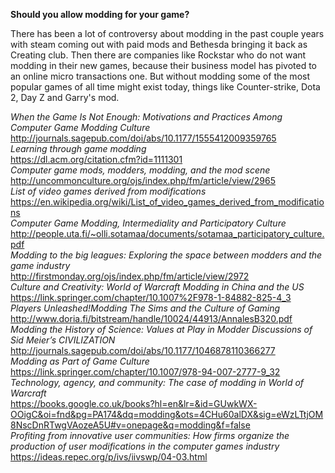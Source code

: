 **Should you allow modding for your game?**

There has been a lot of controversy about modding in the past couple years with steam coming out with paid mods and Bethesda bringing it back as Creating club. Then there are companies like Rockstar who do not want modding in their new games, because their business model has pivoted to an online micro transactions one. But without modding some of the most popular games of all time might exist today, things like Counter-strike, Dota 2, Day Z and Garry's mod.

*When the Game Is Not Enough: Motivations and Practices Among Computer Game Modding Culture*  
http://journals.sagepub.com/doi/abs/10.1177/1555412009359765  
*Learning through game modding*  
https://dl.acm.org/citation.cfm?id=1111301  
*Computer game mods, modders, modding, and the mod scene*  
http://uncommonculture.org/ojs/index.php/fm/article/view/2965  
*List of video games derived from modifications*  
https://en.wikipedia.org/wiki/List_of_video_games_derived_from_modifications  
*Computer Game Modding, Intermediality and Participatory Culture*  
http://people.uta.fi/~olli.sotamaa/documents/sotamaa_participatory_culture.pdf  
*Modding to the big leagues: Exploring the space between modders and the game industry*  
http://firstmonday.org/ojs/index.php/fm/article/view/2972  
*Culture and Creativity: World of Warcraft Modding in China and the US*  
https://link.springer.com/chapter/10.1007%2F978-1-84882-825-4_3  
*Players Unleashed!Modding The Sims and the Culture of Gaming*  
http://www.doria.fi/bitstream/handle/10024/44913/AnnalesB320.pdf  
*Modding the History of Science: Values at Play in Modder Discussions of Sid Meier’s CIVILIZATION*
http://journals.sagepub.com/doi/abs/10.1177/1046878110366277  
*Modding as Part of Game Culture*  
https://link.springer.com/chapter/10.1007/978-94-007-2777-9_32  
*Technology, agency, and community: The case of modding in World of Warcraft*  
https://books.google.co.uk/books?hl=en&lr=&id=GUwkWX-OOigC&oi=fnd&pg=PA174&dq=modding&ots=4CHu60alDX&sig=eWzLTtjOM8NscDnRTwgVAozeA5U#v=onepage&q=modding&f=false  
*Profiting from innovative user communities: How firms organize the production of user modifications in the computer games industry*
https://ideas.repec.org/p/ivs/iivswp/04-03.html
